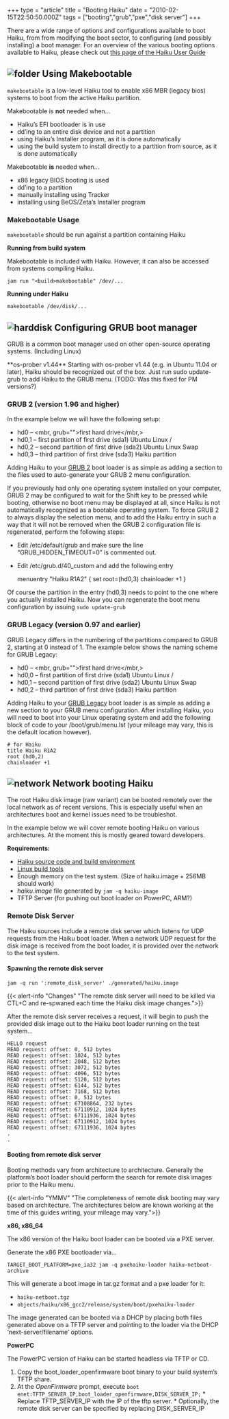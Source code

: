 +++
type = "article"
title = "Booting Haiku"
date = "2010-02-15T22:50:50.000Z"
tags = ["booting","grub","pxe","disk server"]
+++

There are a wide range of options and configurations available to boot Haiku, from from modifying the boot sector, to configuring (and possibly installing) a boot manager. For an overview of the various booting options available to Haiku, please check out [this page of the Haiku User Guide](/docs/userguide/en/bootloader.html)

## ![folder](/images/folder_config_32.png) Using Makebootable

`makebootable` is a low-level Haiku tool to enable x86 MBR (legacy bios) systems to boot from the active Haiku partition.

Makebootable is **not** needed when…

  * Haiku’s EFI bootloader is in use
  * dd’ing to an entire disk device and not a partition
  * using Haiku’s Installer program, as it is done automatically
  * using the build system to install directly to a partition from source, as it is done automatically

Makebootable **is** needed when...

  * x86 legacy BIOS booting is used
  * dd’ing to a partition
  * manually installing using Tracker
  * installing using BeOS/Zeta’s Installer program

### Makebootable Usage

`makebootable` should be run against a partition containing Haiku

**Running from build system**

Makebootable is included with Haiku. However, it can also be accessed from systems compiling Haiku.

    jam run "<build>makebootable" /dev/...

**Running under Haiku**

    makebootable /dev/disk/...

## ![harddisk](http://localhost:1313/images/harddisk_32.png) Configuring GRUB boot manager

GRUB is a common boot manager used on other open-source operating systems. (Including Linux)

<div class="alert alert-info">
**os-prober v1.44**  
Starting with os-prober v1.44 (e.g. in Ubuntu 11.04 or later), Haiku should be recognized out of the box. Just run sudo update-grub to add Haiku to the GRUB menu. (TODO: Was this fixed for PM versions?)
</div>

### GRUB 2 (version 1.96 and higher)

In the example below we will have the following setup:

  * hd0 – <mbr, grub="">first hard drive</mbr,>
  * hd0,1 – first partition of first drive (sda1) Ubuntu Linux /
  * hd0,2 – second partition of first drive (sda2) Ubuntu Linux Swap
  * hd0,3 – <haiku boot="" sector="">third partition of first drive (sda3) Haiku partition</haiku>

Adding Haiku to your [GRUB 2](http://www.gnu.org/software/grub/manual/) boot loader is as simple as adding a section to the files used to auto-generate your GRUB 2 menu configuration.

If you previously had only one operating system installed on your computer, GRUB 2 may be configured to wait for the Shift key to be pressed while booting, otherwise no boot menu may be displayed at all, since Haiku is not automatically recognized as a bootable operating system. To force GRUB 2 to always display the selection menu, and to add the Haiku entry in such a way that it will not be removed when the GRUB 2 configuration file is regenerated, perform the following steps:

  * Edit /etc/default/grub and make sure the line “GRUB_HIDDEN_TIMEOUT=0” is commented out.
  * Edit /etc/grub.d/40_custom and add the following entry

    menuentry "Haiku R1A2" {
       set root=(hd0,3)
       chainloader +1
    }

Of course the partition in the entry (hd0,3) needs to point to the one where you actually installed Haiku. Now you can regenerate the boot menu configuration by issuing `sudo update-grub`

### GRUB Legacy (version 0.97 and earlier)

GRUB Legacy differs in the numbering of the partitions compared to GRUB 2, starting at 0 instead of 1\. The example below shows the naming scheme for GRUB Legacy:

  * hd0 – <mbr, grub="">first hard drive</mbr,>
  * hd0,0 – first partition of first drive (sda1) Ubuntu Linux /
  * hd0,1 – second partition of first drive (sda2) Ubuntu Linux Swap
  * hd0,2 – <haiku boot="" sector="">third partition of first drive (sda3) Haiku partition</haiku>

Adding Haiku to your [GRUB Legacy](http://www.gnu.org/software/grub/grub-legacy.en.html) boot loader is as simple as adding a new section to your GRUB menu configuration. After installing Haiku, you will need to boot into your Linux operating system and add the following block of code to your /boot/grub/menu.lst (your mileage may vary, this is the default location however).

    # for Haiku
    title Haiku R1A2
    root (hd0,2)
    chainloader +1

## ![network](http://localhost:1313/images/Prefs_Network_32.png) Network booting Haiku

The root Haiku disk image (raw variant) can be booted remotely over the local network as of recent versions. This is especially useful when an architectures boot and kernel issues need to be troubleshot.

In the example below we will cover remote booting Haiku on various architectures. At the moment this is mostly geared toward developers.

**Requirements:**

  * [Haiku source code and build environment](http://localhost:1313/guides/building/get-source-git)
  * [Linux build tools](http://localhost:1313/guides/building/pre-reqs)
  * Enough memory on the test system. (Size of haiku.image + 256MB should work)
  * _haiku.image_ file generated by `jam -q haiku-image`
  * TFTP Server (for pushing out boot loader on PowerPC, ARM?)

### Remote Disk Server

The Haiku sources include a remote disk server which listens for UDP requests from the Haiku boot loader. When a network UDP request for the disk image is received from the boot loader, it is provided over the network to the test system.

#### Spawning the remote disk server

    jam -q run ':remote_disk_server' ./generated/haiku.image

{{< alert-info "Changes" "The remote disk server will need to be killed via CTL+C and re-spwaned each time the Haiku disk image changes.">}}

After the remote disk server receives a request, it will begin to push the provided disk image out to the Haiku boot loader running on the test system…

    HELLO request
    READ request: offset: 0, 512 bytes
    READ request: offset: 1024, 512 bytes
    READ request: offset: 2048, 512 bytes
    READ request: offset: 3072, 512 bytes
    READ request: offset: 4096, 512 bytes
    READ request: offset: 5120, 512 bytes
    READ request: offset: 6144, 512 bytes
    READ request: offset: 7168, 512 bytes
    READ request: offset: 0, 512 bytes
    READ request: offset: 67108864, 232 bytes
    READ request: offset: 67110912, 1024 bytes
    READ request: offset: 67111936, 1024 bytes
    READ request: offset: 67110912, 1024 bytes
    READ request: offset: 67111936, 1024 bytes
    .
    .

#### Booting from remote disk server

Booting methods vary from architecture to architecture. Generally the platform’s boot loader should perform the search for remote disk images prior to the Haiku menu.

{{< alert-info "YMMV" "The completeness of remote disk booting may vary based on architecture. The architectures below are known working at the time of this guides writing, your mileage may vary.">}}

**x86, x86_64**

The x86 version of the Haiku boot loader can be booted via a PXE server.

Generate the x86 PXE bootloader via…

    TARGET_BOOT_PLATFORM=pxe_ia32 jam -q pxehaiku-loader haiku-netboot-archive

This will generate a boot image in tar.gz format and a pxe loader for it:

  * `haiku-netboot.tgz`
  * `objects/haiku/x86_gcc2/release/system/boot/pxehaiku-loader`

The image generated can be booted via a DHCP by placing both files generated above on a TFTP server and pointing to the loader via the DHCP ‘next-server/filename’ options.

**PowerPC**

The PowerPC version of Haiku can be started headless via TFTP or CD.

  1. Copy the boot_loader_openfirmware boot binary to your build system’s TFTP share.
  2. At the _OpenFirmware_ prompt, execute `boot enet:TFTP_SERVER_IP,boot_loader_openfirmware,DISK_SERVER_IP;`
    * Replace TFTP_SERVER_IP with the IP of the tftp server.
    * Optionally, the remote disk server can be specified by replacing DISK_SERVER_IP
